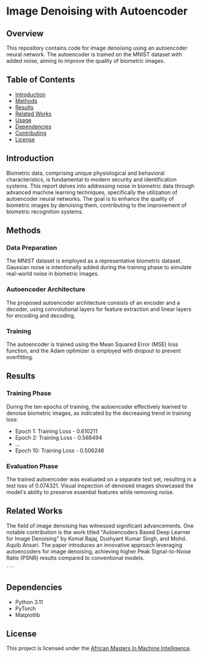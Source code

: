 # Image Denoising with Autoencoder

## Overview

This repository contains code for image denoising using an autoencoder neural network. The autoencoder is trained on the MNIST dataset with added noise, aiming to improve the quality of biometric images.

## Table of Contents

- [Introduction](#introduction)
- [Methods](#methods)
- [Results](#results)
- [Related Works](#related-works)
- [Usage](#usage)
- [Dependencies](#dependencies)
- [Contributing](#contributing)
- [License](#license)

## Introduction

Biometric data, comprising unique physiological and behavioral characteristics, is fundamental to modern security and identification systems. This report delves into addressing noise in biometric data through advanced machine learning techniques, specifically the utilization of autoencoder neural networks. The goal is to enhance the quality of biometric images by denoising them, contributing to the improvement of biometric recognition systems.

## Methods

### Data Preparation

The MNIST dataset is employed as a representative biometric dataset. Gaussian noise is intentionally added during the training phase to simulate real-world noise in biometric images.

### Autoencoder Architecture

The proposed autoencoder architecture consists of an encoder and a decoder, using convolutional layers for feature extraction and linear layers for encoding and decoding.

### Training

The autoencoder is trained using the Mean Squared Error (MSE) loss function, and the Adam optimizer is employed with dropout to prevent overfitting.

## Results

### Training Phase

During the ten epochs of training, the autoencoder effectively learned to denoise biometric images, as indicated by the decreasing trend in training loss:

- Epoch 1: Training Loss - 0.610211
- Epoch 2: Training Loss - 0.568494
- ...
- Epoch 10: Training Loss - 0.506246

### Evaluation Phase

The trained autoencoder was evaluated on a separate test set, resulting in a test loss of 0.074321. Visual inspection of denoised images showcased the model's ability to preserve essential features while removing noise.

## Related Works

The field of image denoising has witnessed significant advancements. One notable contribution is the work titled "Autoencoders Based Deep Learner for Image Denoising" by Komal Bajaj, Dushyant Kumar Singh, and Mohd. Aquib Ansari. The paper introduces an innovative approach leveraging autoencoders for image denoising, achieving higher Peak Signal-to-Noise Ratio (PSNR) results compared to conventional models.


    ```

## Dependencies

- Python 3.11
- PyTorch
- Matplotlib



## License

This project is licensed under the [African Masters In Machine Intelligence](https://aimsammi.org/).
